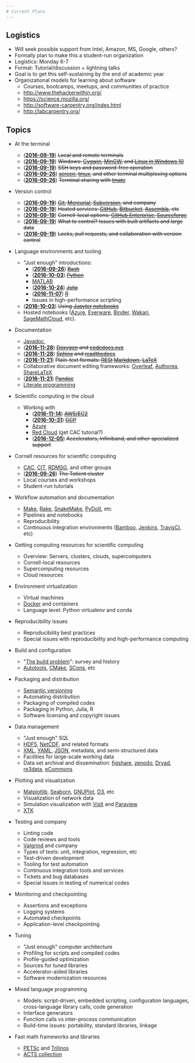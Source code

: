 ```yaml
---
# Current Plans
---
```


## Logistics
  - Will seek possible support from Intel, Amazon, MS, Google, others?
  - Formally plan to make this a student-run organization
  - Logistics: Monday 6-7
  - Format: Tutorial/discussion + lightning talks
  - Goal is to get this self-sustaining by the end of academic year
- Organizational models for learning about software
  - Courses, bootcamps, meetups, and communities of practice
  - <http://www.thehackerwithin.org/>
  - <https://science.mozilla.org/>
  - <http://software-carpentry.org/index.html>
  - <http://labcarpentry.org/>

## Topics

- At the terminal
  - (**[2016-09-19](https://cornell-ssw.github.io/meetings/2016-09-19)**) <del>Local and remote terminals</del>
  - (**[2016-09-19](https://cornell-ssw.github.io/meetings/2016-09-19)**) <del>Windows: [Cygwin](https://www.cygwin.com/),
    [MinGW](http://www.mingw.org/), and
    [Linux in Windows 10](https://msdn.microsoft.com/en-us/commandline/wsl/about)</del>
  - (**[2016-09-19](https://cornell-ssw.github.io/meetings/2016-09-19)**) <del>SSH keys and password-free operation</del>
  - (**[2016-09-26](https://cornell-ssw.github.io/meetings/2016-09-26)**) <del>[screen](https://www.gnu.org/software/screen/),
    [tmux](https://tmux.github.io/), and other terminal multiplexing options</del>
  - (**[2016-09-26](https://cornell-ssw.github.io/meetings/2016-09-26)**) <del>Terminal sharing with [tmate](https://tmate.io/)</del>

- Version control
  - (**[2016-09-19](https://cornell-ssw.github.io/meetings/2016-09-19)**) <del>[Git](https://git-scm.com/),
    [Mercurial](https://www.mercurial-scm.org/),
    [Subversion](https://subversion.apache.org/), and company</del>
  - (**[2016-09-19](https://cornell-ssw.github.io/meetings/2016-09-19)**) <del>Hosted services: [GitHub](https://github.com/),
    [Bitbucket](https://bitbucket.org/),
    [Assembla](https://www.assembla.com/home), etc</del>
  - (**[2016-09-19](https://cornell-ssw.github.io/meetings/2016-09-19)**) <del>Cornell-local options:
    [GitHub Enterprise](http://www.it.cornell.edu/support/coecis/github.cfm), [Sourceforge](https://forge.cornell.edu/)</del>
  - (**[2016-09-19](https://cornell-ssw.github.io/meetings/2016-09-19)**) <del>What to control?  Issues with built artifacts and large data</del>
  - (**[2016-09-19](https://cornell-ssw.github.io/meetings/2016-09-19)**) <del>Locks, pull requests, and collaboration with version control</del>

- Language environments and tooling
  - "Just enough" introductions:
    - (**[2016-09-26](https://cornell-ssw.github.io/meetings/2016-09-26)**) <del>[Bash](http://tldp.org/LDP/abs/html/)</del>  
    - (**[2016-10-03](https://cornell-ssw.github.io/meetings/2016-10-03)**) <del>[Python](https://docs.python.org/3/tutorial/)</del>
    - [MATLAB](http://www.cs.cornell.edu/courses/cs1132/2015sp/)
    - (**[2016-10-24](https://cornell-ssw.github.io/meetings/2016-10-24)**) <del>[Julia](http://julialang.org/learning/)</del>
    - (**[2016-11-07](https://cornell-ssw.github.io/meetings/2016-11-07)**) <del>[R](https://www.r-project.org/)</del>
	- Issues in high-performance scripting
  - (**[2016-10-03](https://cornell-ssw.github.io/meetings/2016-10-03)**) <del>Using [Jupyter notebooks](http://jupyter.org/)</del>
  - Hosted notebooks ([Azure](https://notebooks.azure.com/), [Everware](https://github.com/everware), [Binder](http://mybinder.org/), [Wakari](https://wakari.io/), [SageMathCloud](https://cloud.sagemath.com/), etc).

- Documentation
  - [Javadoc](https://en.wikipedia.org/wiki/Javadoc),
  - (**[2016-11-28](https://cornell-ssw.github.io/meetings/2016-11-28)**) <del>[Doxygen](http://www.doxygen.org/) and [codedocs.xyz](https://codedocs.xyz/)</del>
  - (**[2016-11-28](https://cornell-ssw.github.io/meetings/2016-11-28)**) <del>[Sphinx](http://www.sphinx-doc.org/) and [readthedocs](https://readthedocs.org/)</del>
  - (**[2016-11-21](https://cornell-ssw.github.io/meetings/2016-11-21)**) <del>Plain-text formats: [RESt](http://docutils.sourceforge.net/rst.html)
    [Markdown](https://daringfireball.net/projects/markdown/),
    [LaTeX](https://www.latex-project.org/)</del>
  - Collaborative document editing frameworks:
    [Overleaf](https://www.overleaf.com/),
    [Authorea](https://www.authorea.com/),
    [ShareLaTeX](https://www.sharelatex.com/)
  - (**[2016-11-21](https://cornell-ssw.github.io/meetings/2016-11-21)**) <del>[Pandoc](http://pandoc.org/)</del>
  - [Literate programming](http://www.literateprogramming.com/)

- Scientific computing in the cloud
  - Working with
    - (**[2016-11-14](https://cornell-ssw.github.io/meetings/2016-11-14)**) <del>[AWS/EC2](https://aws.amazon.com/)</del>
    - (**[2016-10-31](https://cornell-ssw.github.io/meetings/2016-10-31)**) <del>[GCP](https://cloud.google.com/)</del>
    - [Azure](https://azure.microsoft.com/en-us/)
    - [Red Cloud](https://www.cac.cornell.edu/services/cloudservices.aspx) (get CAC tutorial?)
    - (**[2016-12-05](https://cornell-ssw.github.io/meetings/2016-12-05)**) <del>Accelerators, Infiniband, and other specialized support</del>

- Cornell resources for scientific computing
  - [CAC](https://www.cac.cornell.edu/),
    [CIT](http://www.it.cornell.edu/),
    [RDMSG](http://data.research.cornell.edu/), and other groups
  - (**[2016-09-26](https://cornell-ssw.github.io/meetings/2016-09-26)**) <del>The Totient cluster</del>
  - Local courses and workshops
  - Student-run tutorials

- Workflow automation and documentation
  - [Make](https://www.gnu.org/software/make/manual/make.html),
    [Rake](https://ruby.github.io/rake/),
    [SnakeMake](https://bitbucket.org/snakemake/snakemake/wiki/Home),
    [PyDoIt](http://pydoit.org/), etc
  - Pipelines and notebooks
  - Reproducibility
  - Continuous integration environments ([Bamboo](https://www.atlassian.com/software/bamboo),
  [Jenkins](https://jenkins.io/), [TravisCI](https://travis-ci.org/), etc)

- Getting computing resources for scientific computing
  - Overview: Servers, clusters, clouds, supercomputers
  - Cornell-local resources
  - Supercomputing resources
  - Cloud resources

- Environment virtualization
  - Virtual machines
  - [Docker](https://www.docker.com/) and containers
  - Language level: Python virtualenv and conda

- Reproducibility issues
  - Reproducibility best practices
  - Special issues with reproducibility and high-performance computing

- Build and configuration
  - "[The build problem](http://grosskurth.ca/bib/2003/dubois.pdf)": survey and history
  - [Autotools](https://www.gnu.org/software/automake/manual/html_node/Autotools-Introduction.html), [CMake](https://cmake.org/), [SCons](http://scons.org/), etc

- Packaging and distribution
  - [Semantic versioning](http://semver.org/)
  - Automating distribution
  - Packaging of compiled codes
  - Packaging in Python, Julia, R
  - Software licensing and copyright issues

- Data management
  - "Just enough" SQL
  - [HDF5](https://www.hdfgroup.org/HDF5/),
     [NetCDF](http://www.unidata.ucar.edu/software/netcdf/),
     and related formats
  - [XML](https://www.w3.org/XML/),
     [YAML](http://yaml.org/),
     [JSON](http://www.json.org/), metadata, and semi-structured data
  - Facilities for large-scale working data
  - Data set archival and dissemination:
    [figshare](https://figshare.com/),
    [zenodo](https://zenodo.org/),
    [Dryad](http://www.datadryad.org/),
    [re3data](http://www.re3data.org/),
    [eCommons](https://ecommons.cornell.edu/)

- Plotting and visualization
  - [Matplotlib](http://matplotlib.org/),
     [Seaborn](https://stanford.edu/~mwaskom/software/seaborn/),
     [GNUPlot](http://www.gnuplot.info/),
     [D3](https://d3js.org/), etc
  - Visualization of network data
  - Simulation visualization with [VisIt](https://wci.llnl.gov/simulation/computer-codes/visit/) and [Paraview](http://www.paraview.org/)
  - [XTK](https://github.com/xtk/X)

- Testing and company
  - Linting code
  - Code reviews and tools
  - [Valgrind](http://valgrind.org/) and company
  - Types of tests: unit, integration, regression, etc
  - Test-driven development
  - Tooling for test automation
  - Continuous integration tools and services
  - Tickets and bug databases
  - Special issues in testing of numerical codes

- Monitoring and checkpointing
  - Assertions and exceptions
  - Logging systems
  - Automated checkpoints
  - Application-level checkpointing

- Tuning
  - "Just enough" computer architecture
  - Profiling for scripts and compiled codes
  - Profile-guided optimization
  - Sources for tuned libraries
  - Accelerator-aided libraries
  - Software modernization resources

- Mixed language programming
  - Models: script-driven, embedded scripting, configuration languages,
    cross-language library calls, code generation
  - Interface generators
  - Function calls vs inter-process communication
  - Build-time issues: portability, standard libraries, linkage

- Fast math frameworks and libraries
  - [PETSc](https://www.mcs.anl.gov/petsc/) and [Trilinos](https://trilinos.org/)
  - [ACTS collection](http://acts.nersc.gov/)
